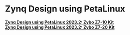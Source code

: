 # Zynq Design using PetaLinux
<a href="https://play.google.com/store/books/details?id=I8_5EAAAQBAJ"><b>Zynq Design using PetaLinux 2023.2: Zybo Z7-10 Kit</b></a><br>
<a href="https://play.google.com/store/books/details?id=K8_5EAAAQBAJ"><b>Zynq Design using PetaLinux 2023.2: Zybo Z7-20 Kit</b></a><br>
